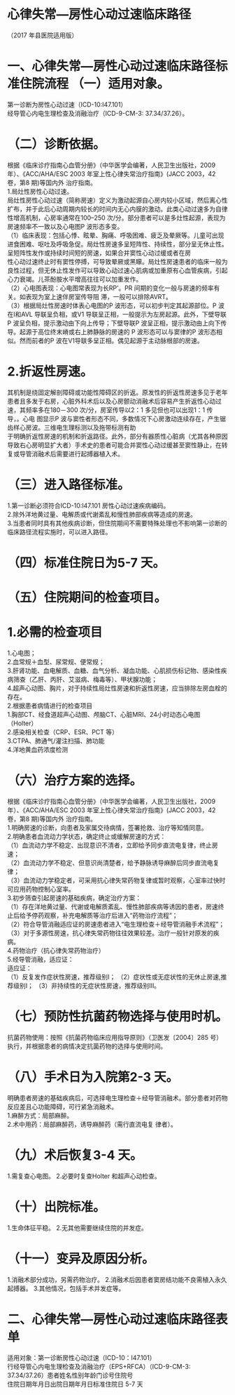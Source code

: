 # 心律失常—房性心动过速临床路径  
（2017 年县医院适用版）  
# 一、心律失常—房性心动过速临床路径标准住院流程 （一）适用对象。  
第一诊断为房性心动过速（ICD-10:I47.101）  
经导管心内电生理检查及消融治疗（ICD-9-CM-3:  37.34/37.26）。  
# （二）诊断依据。  
根据《临床诊疗指南心血管分册》（中华医学会编著，人民卫生出版社，2009 年）、《ACC/AHA/ESC 2003 年室上性心律失常治疗指南》(JACC 2003，42 卷，第8 期)等国内外 治疗指南。  
1.局灶性房性心动过速。  
局灶性房性心动过速（简称房速）定义为激动起源自心房内较小区域，然后离心性扩布，并于此后心动周期内较长的时间内无心内膜的激动。此类心动过速多为自律性增高机制，心房率通常在100–250 次/分。部分患者可以是多灶性起源，表现为房速频率不一致以及心电图P 波形态多变。  
（1）临床表现：包括心悸、眩晕、胸痛、呼吸困难、疲乏及晕厥等。儿童可出现进食困难、呕吐及呼吸急促。局灶性房速多呈短阵性、持续性，部分呈无休止性。呈短阵性发作或持续时间短的房速，如果合并窦性心动过缓或者在房  
性心动过速终止时有窦性停搏，可导致晕厥或黑矇。局灶性房速患者的临床一般为良性过程，但无休止性发作可以导致心动过速心肌病或加重原有心血管疾病，引起心力衰竭。儿茶酚胺水平增高往往可以加重发作。  
（2）心电图表现：心电图常表现为长RP’。PR 间期的变化一般与房速的频率有关。如表现为室上速伴房室传导阻 滞，一般可以排除AVRT。  
（3）根据局灶性房速时体表心电图的P 波形态，可以初步判定其起源部位。P 波在Ⅰ和AVL 导联呈负相，或V1 导联呈正相，一般提示为左房起源。此外，下壁导联P 波呈负相，提示激动由下向上传导；下壁导联P 波呈正相，提示激动由上向下传导。起源于高位终末嵴或右上肺静脉的房速的 P 波形态可以与窦律的P 波形态相似。然而前者的P 波在V1导联多呈正相。偶见起源于主动脉根部的房速。  
# 2.折返性房速。  
其机制是绕固定解剖障碍或功能性障碍区的折返。原发性的折返性房速多见于老年患者且多发于右房，心脏外科术后以及心房颤动消融术后容易产生折返性心动过速，其频率多在180－300 次/分，房室传导以2：1 多见但也可以出现1：1 传导，。心电 图显示P 波与窦性者形态不同，多数情况下心房激动连续存在，产生锯齿样心房波。三维电生理标测以及拖带标测有助  
于明确折返性房速的机制和折返路径。此外，部分有器质性心脏病（尤其各种原因导致右心房明显扩大者）手术史的患者可能合并窦性心动过缓甚至窦性静止，在转复或导管消融术后需要进行起搏器植入术。  
# （三）进入路径标准。  
1.第一诊断必须符合ICD-10:I47.101 房性心动过速疾病编码。  
2.除外洋地黄过量、电解质或代谢紊乱和慢性肺部疾病等造成的房速。  
3.当患者同时具有其他疾病诊断，但住院期间不需要特殊处理也不影响第一诊断的临床路径流程实施时，可以进入路径。  
# （四）标准住院日为5-7 天。  
# （五）住院期间的检查项目。  
# 1.必需的检查项目  
1.心电图；  
2.血常规＋血型、尿常规、便常规；  
3.肝肾功能、血电解质、血糖、血气分析、凝血功能、心肌损伤标记物、感染性疾病筛查（乙肝、丙肝、艾滋病、梅毒等）、甲状腺功能；  
4.超声心动图、胸片，对于持续性局灶性房速和折返性房速，应当排除左房血栓的存在。  
2.根据患者病情进行的检查项目  
1.胸部CT、经食道超声心动图、颅脑CT、心脏MRI、24小时动态心电图（Holter）  
2.感染相关检查（CRP、ESR、PCT 等）  
3.CTPA、肺通气/灌注扫描、肺功能  
4.洋地黄血药浓度检测  
# （六）治疗方案的选择。  
根据《临床诊疗指南心血管分册》（中华医学会编著，人民卫生出版社，2009 年）、《ACC/AHA/ESC 2003 年室上性心律失常治疗指南》(JACC 2003，42 卷，第8 期)等国内外 治疗指南。  
1.明确房速的诊断，向患者及家属交待病情，签署抢救、治疗等知情同意。  
2.明确患者血流动力学状态，确定终止或缓解房速的方式：  
（1）血流动力学不稳定、出现意识不清者，立即给予同步直流电复律，终止房速；  
（2）血流动力学不稳定、但意识尚清楚者，给予静脉诱导麻醉后同步直流电复律；  
（3）血流动力学稳定者，可采用抗心律失常药物复律或暂时观察，心室率过快时可应用药物控制心室率。  
3.初步筛查引起房速的基础疾病，确定治疗方案：  
（1）存在洋地黄过量、代谢或电解质紊乱、慢性肺部疾病等诱因的患者，房速终止后给予停药观察，补充电解质等治疗后进入“药物治疗流程”；  
（2）符合导管消融适应证的房速患者进入“电生理检查＋经导管消融手术流程”；  
（3）对于多源性房速，抗心律失常药物往往效果较差。治疗一般针对原发的疾病。  
4.药物治疗（抗心律失常药物治疗）  
5.经导管消融，适应证：  
适应证：  
（1）反复发作症状性房速，推荐级别I； （2）症状性或无症状性的无休止房速,推荐级别I； （3）非持续性的无症状性房速，推荐级别Ⅲ。  
# （七）预防性抗菌药物选择与使用时机。  
抗菌药物使用：按照《抗菌药物临床应用指导原则》（卫医发〔2004〕285 号）执行，并根据患者的病情决定抗菌药物的选择与使用时间。  
# （八）手术日为入院第2-3 天。  
明确患者房速的基础疾病后，可选择电生理检查＋经导管消融术。部分患者对药物反应差且心功能障碍，可行紧急消融术。  
1.麻醉方式：局部麻醉。  
2.术中用药：局部麻醉药，诱导麻醉药（需行直流电复 律者）。  
# （九）术后恢复3-4 天。  
1.需复查心电图。 2.必要时复查Holter 和超声心动检查。  
# （十）出院标准。  
1.生命体征平稳。 2.无其他需要继续住院的并发症。  
# （十一）变异及原因分析。  
1.消融术部分成功，另需药物治疗。 2.消融术后因患者窦房结功能不良需植入永久起搏器。 3.其他情况，包括手术并发症等。  
# 二、心律失常—房性心动过速临床路径表单  
适用对象：第一诊断房性心动过速（ICD-10：I47.101）  
行经导管心内电生理检查及消融治疗（EPS$+$RFCA）（ICD-9-CM-3: 37.34/37.26）患者姓名性别年龄门诊号住院号  
住院日期年月日出院日期年月日标准住院日  5-7 天  
